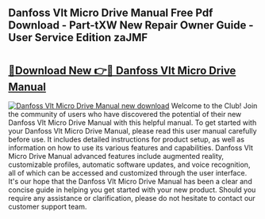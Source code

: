 ## Danfoss Vlt Micro Drive Manual Free Pdf Download - Part-tXW New Repair Owner Guide - User Service Edition zaJMF

# <h2><a href="http://bc36224.oget.top/?id=Danfoss+Vlt+Micro+Drive+Manual">🔗Download New 👉🔴 Danfoss Vlt Micro Drive Manual</a></h2>

[![Danfoss Vlt Micro Drive Manual new download](https://i.imgur.com/5g1atiW.png)](http://bc36224.oget.top/?id=Danfoss+Vlt+Micro+Drive+Manual)
Welcome to the Club! Join the community of users who have discovered the potential of their new Danfoss Vlt Micro Drive Manual with this helpful manual. To get started with your Danfoss Vlt Micro Drive Manual, please read this user manual carefully before use. It includes detailed instructions for product setup, as well as information on how to use its various features and capabilities. Danfoss Vlt Micro Drive Manual advanced features include augmented reality, customizable profiles, automatic software updates, and voice recognition, all of which can be accessed and customized through the user interface. It's our hope that the Danfoss Vlt Micro Drive Manual has been a clear and concise guide in helping you get started with your new product. Should you require any assistance or clarification, please do not hesitate to contact our customer support team.
